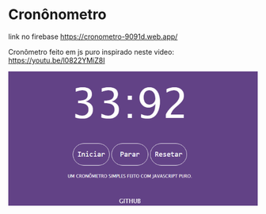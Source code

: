 # Cronônometro
link no firebase https://cronometro-9091d.web.app/

Cronômetro feito em js puro inspirado neste video: https://youtu.be/l0822YMiZ8I

![](gifcronometro.gif)
